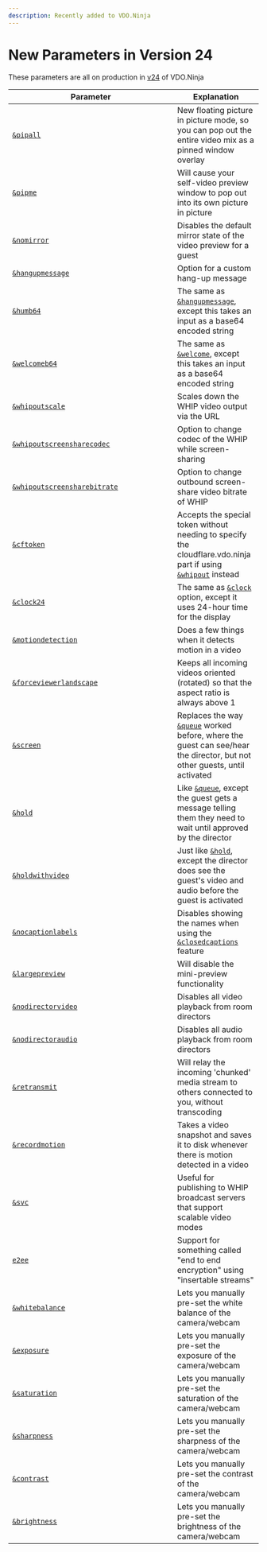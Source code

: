 ```yaml
---
description: Recently added to VDO.Ninja
---
```


# New Parameters in Version 24

These parameters are all on production in [v24](../releases/v24.md) of VDO.Ninja

<table><thead><tr><th width="316">Parameter</th><th>Explanation</th></tr></thead><tbody><tr><td><a href="design-parameters/and-pipall-alpha.md"><code>&#x26;pipall</code></a></td><td>New floating picture in picture mode, so you can pop out the entire video mix as a pinned window overlay</td></tr><tr><td><a href="design-parameters/and-pipme-alpha.md"><code>&#x26;pipme</code></a></td><td>Will cause your self-video preview window to pop out into its own picture in picture</td></tr><tr><td><a href="design-parameters/and-nomirror-alpha.md"><code>&#x26;nomirror</code></a></td><td>Disables the default mirror state of the video preview for a guest</td></tr><tr><td><a href="setup-parameters/and-hangupmessage-alpha.md"><code>&#x26;hangupmessage</code></a></td><td>Option for a custom hang-up message</td></tr><tr><td><a href="setup-parameters/and-humb64-alpha.md"><code>&#x26;humb64</code></a></td><td>The same as <a href="setup-parameters/and-hangupmessage-alpha.md"><code>&#x26;hangupmessage</code></a>, except this takes an input as a base64 encoded string</td></tr><tr><td><a href="setup-parameters/and-welcomeb64-alpha.md"><code>&#x26;welcomeb64</code></a></td><td>The same as <a href="../newly-added-parameters/and-welcome.md"><code>&#x26;welcome</code></a>, except this takes an input as a base64 encoded string</td></tr><tr><td><a href="whip-parameters/and-whipoutscale-alpha.md"><code>&#x26;whipoutscale</code></a></td><td>Scales down the WHIP video output via the URL</td></tr><tr><td><a href="whip-parameters/and-whipoutscreensharecodec-alpha.md"><code>&#x26;whipoutscreensharecodec</code></a></td><td>Option to change codec of the WHIP while screen-sharing</td></tr><tr><td><a href="whip-parameters/and-whipoutscreensharebitrate-alpha.md"><code>&#x26;whipoutscreensharebitrate</code></a></td><td>Option to change outbound screen-share video bitrate of WHIP</td></tr><tr><td><a href="whip-parameters/and-cftoken-alpha.md"><code>&#x26;cftoken</code></a></td><td>Accepts the special token without needing to specify the cloudflare.vdo.ninja part if using <a href="whip-parameters/and-whipout.md"><code>&#x26;whipout</code></a> instead</td></tr><tr><td><a href="settings-parameters/and-clock24-alpha.md"><code>&#x26;clock24</code></a></td><td>The same as <a href="settings-parameters/and-clock.md"><code>&#x26;clock</code></a> option, except it uses 24-hour time for the display</td></tr><tr><td><a href="mixer-scene-parameters/and-motiondetection-alpha.md"><code>&#x26;motiondetection</code></a></td><td>Does a few things when it detects motion in a video</td></tr><tr><td><a href="mixer-scene-parameters/and-forceviewerlandscape.md"><code>&#x26;forceviewerlandscape</code></a></td><td>Keeps all incoming videos oriented (rotated) so that the aspect ratio is always above 1</td></tr><tr><td><a href="guest-queuing-parameters/and-screen-alpha.md"><code>&#x26;screen</code></a></td><td>Replaces the way <a href="../general-settings/queue.md"><code>&#x26;queue</code></a> worked before, where the guest can see/hear the director, but not other guests, until activated</td></tr><tr><td><a href="guest-queuing-parameters/and-hold-alpha.md"><code>&#x26;hold</code></a></td><td>Like <a href="../general-settings/queue.md"><code>&#x26;queue</code></a>, except the guest gets a message telling them they need to wait until approved by the director</td></tr><tr><td><a href="guest-queuing-parameters/and-holdwithvideo-alpha.md"><code>&#x26;holdwithvideo</code></a></td><td>Just like <a href="guest-queuing-parameters/and-hold-alpha.md"><code>&#x26;hold</code></a>, except the director does see the guest's video and audio before the guest is activated</td></tr><tr><td><a href="settings-parameters/and-nocaptionlabels.md"><code>&#x26;nocaptionlabels</code></a></td><td>Disables showing the names when using the <a href="settings-parameters/and-closedcaptions.md"><code>&#x26;closedcaptions</code></a> feature</td></tr><tr><td><a href="video-parameters/and-largepreview.md"><code>&#x26;largepreview</code></a></td><td>Will disable the mini-preview functionality</td></tr><tr><td><a href="video-parameters/and-nodirectorvideo.md"><code>&#x26;nodirectorvideo</code></a></td><td>Disables all video playback from room directors</td></tr><tr><td><a href="audio-parameters/and-nodirectoraudio.md"><code>&#x26;nodirectoraudio</code></a></td><td>Disables all audio playback from room directors</td></tr><tr><td><a href="settings-parameters/and-retransmit.md"><code>&#x26;retransmit</code></a></td><td>Will relay the incoming 'chunked' media stream to others connected to you, without transcoding</td></tr><tr><td><a href="recording-parameters/and-recordmotion.md"><code>&#x26;recordmotion</code></a></td><td>Takes a video snapshot and saves it to disk whenever there is motion detected in a video</td></tr><tr><td><a href="whip-parameters/and-svc.md"><code>&#x26;svc</code></a></td><td>Useful for publishing to WHIP broadcast servers that support scalable video modes</td></tr><tr><td><a href="setup-parameters/and-e2ee.md"><code>e2ee</code></a></td><td>Support for something called "end to end encryption" using "insertable streams"</td></tr><tr><td><a href="camera-parameters/and-whitebalance.md"><code>&#x26;whitebalance</code></a></td><td>Lets you manually pre-set the white balance of the camera/webcam</td></tr><tr><td><a href="camera-parameters/and-exposure.md"><code>&#x26;exposure</code></a></td><td>Lets you manually pre-set the exposure of the camera/webcam</td></tr><tr><td><a href="camera-parameters/and-saturation.md"><code>&#x26;saturation</code></a></td><td>Lets you manually pre-set the saturation of the camera/webcam</td></tr><tr><td><a href="camera-parameters/and-sharpness.md"><code>&#x26;sharpness</code></a></td><td>Lets you manually pre-set the sharpness of the camera/webcam</td></tr><tr><td><a href="camera-parameters/and-contrast.md"><code>&#x26;contrast</code></a></td><td>Lets you manually pre-set the contrast of the camera/webcam</td></tr><tr><td><a href="camera-parameters/and-brightness.md"><code>&#x26;brightness</code></a></td><td>Lets you manually pre-set the brightness of the camera/webcam</td></tr></tbody></table>
